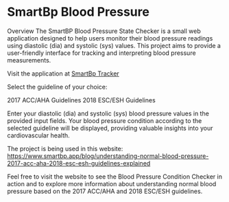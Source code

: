 # SmartBp Blood Pressure

Overview
The SmartBP Blood Pressure State Checker is a small web application designed to help users monitor their blood pressure readings using diastolic (dia) and systolic (sys) values. This project aims to provide a user-friendly interface for tracking and interpreting blood pressure measurements.

Visit the application at [SmartBp Tracker](https://smartbp-checkbloodpressure.netlify.app/)

Select the guideline of your choice:

2017 ACC/AHA Guidelines
2018 ESC/ESH Guidelines

Enter your diastolic (dia) and systolic (sys) blood pressure values in the provided input fields.
Your blood pressure condition according to the selected guideline will be displayed, providing valuable insights into your cardiovascular health.

The project is being used in this website: https://www.smartbp.app/blog/understanding-normal-blood-pressure-2017-acc-aha-2018-esc-esh-guidelines-explained

Feel free to visit the website to see the Blood Pressure Condition Checker in action and to explore more information about understanding normal blood pressure based on the 2017 ACC/AHA and 2018 ESC/ESH guidelines.
